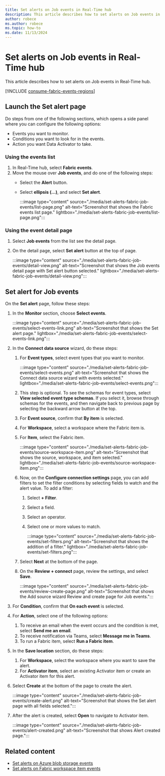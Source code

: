 ```yaml
---
title: Set alerts on Job events in Real-Time hub
description: This article describes how to set alerts on Job events in Real-Time hub.
author: robece
ms.author: robece
ms.topic: how-to
ms.date: 11/13/2024
---
```


# Set alerts on Job events in Real-Time hub

This article describes how to set alerts on Job events in Real-Time hub.

[!INCLUDE [consume-fabric-events-regions](./includes/consume-fabric-events-regions.md)]

## Launch the Set alert page

Do steps from one of the following sections, which opens a side panel where you can configure the following options:

- Events you want to monitor.
- Conditions you want to look for in the events.
- Action you want Data Activator to take.

### Using the events list

1. In Real-Time hub, select **Fabric events**.
1. Move the mouse over **Job events**, and do one of the following steps:
    - Select the **Alert** button.
    - Select **ellipsis (...)**, and select **Set alert**.

        :::image type="content" source="./media/set-alerts-fabric-job-events/list-page.png" alt-text="Screenshot that shows the Fabric events list page." lightbox="./media/set-alerts-fabric-job-events/list-page.png":::
    

### Using the event detail page

1. Select **Job events** from the list see the detail page.
1. On the detail page, select **Set alert** button at the top of page.

    :::image type="content" source="./media/set-alerts-fabric-job-events/detail-view.png" alt-text="Screenshot that shows the Job events detail page with Set alert button selected." lightbox="./media/set-alerts-fabric-job-events/detail-view.png":::

## Set alert for Job events

On the **Set alert** page, follow these steps:

1. In the **Monitor** section, choose **Select events**.

    :::image type="content" source="./media/set-alerts-fabric-job-events/select-events-link.png" alt-text="Screenshot that shows the Set alert page." lightbox="./media/set-alerts-fabric-job-events/select-events-link.png":::    
1. In the **Connect data source** wizard, do these steps:
    1. For **Event types**, select event types that you want to monitor.
    
        :::image type="content" source="./media/set-alerts-fabric-job-events/select-events.png" alt-text="Screenshot that shows the Connect data source wizard with events selected." lightbox="./media/set-alerts-fabric-job-events/select-events.png":::    
    1. This step is optional. To see the schemas for event types,  select **View selected event type schemas**. If you select it, browse through schemas for the events, and then navigate back to previous page by selecting the backward arrow button at the top. 
    1. For **Event source**, confirm that **By item** is selected. 
    1. For **Workspace**, select a workspace where the Fabric item is. 
    1. For **Item**, select the Fabric item. 
    
        :::image type="content" source="./media/set-alerts-fabric-job-events/source-workspace-item.png" alt-text="Screenshot that shows the source, workspace, and item selected." lightbox="./media/set-alerts-fabric-job-events/source-workspace-item.png":::            
    1. Now, on the **Configure connection settings** page, you can add filters to set the filter conditions by selecting fields to watch and the alert value. To add a filter:
        1. Select **+ Filter**. 
        1. Select a field.
        1. Select an operator.
        1. Select one or more values to match. 
 
            :::image type="content" source="./media/set-alerts-fabric-job-events/set-filters.png" alt-text="Screenshot that shows the addition of a filter." lightbox="./media/set-alerts-fabric-job-events/set-filters.png":::                 
    1. Select **Next** at the bottom of the page. 
    1. On the **Review + connect** page, review the settings, and select **Save**.
    
        :::image type="content" source="./media/set-alerts-fabric-job-events/review-create-page.png" alt-text="Screenshot that shows the Add source wizard Review and create page for Job events.":::        
1. For **Condition**, confirm that **On each event** is selected.
1. For **Action**, select one of the following options:
    1. To receive an email when the event occurs and the condition is met, select **Send me an email**.
    1. To receive notification via Teams, select **Message me in Teams**.
    1. To run a Fabric item, select **Run a Fabric item**.
1. In the **Save location** section, do these steps:
    1. For **Workspace**, select the workspace where you want to save the alert.
    1. For **Activator item**, select an existing Activator item or create an Activator item for this alert.
1. Select **Create** at the bottom of the page to create the alert.

    :::image type="content" source="./media/set-alerts-fabric-job-events/create-alert.png" alt-text="Screenshot that shows the Set alert page with all fields selected.":::        
1. After the alert is created, select **Open** to navigate to Activator item.

    :::image type="content" source="./media/set-alerts-fabric-job-events/alert-created.png" alt-text="Screenshot that shows Alert created page.":::        


## Related content

- [Set alerts on Azure blob storage events](set-alerts-azure-blob-storage-events.md)
- [Set alerts on Fabric workspace item events](set-alerts-fabric-workspace-item-events.md)
